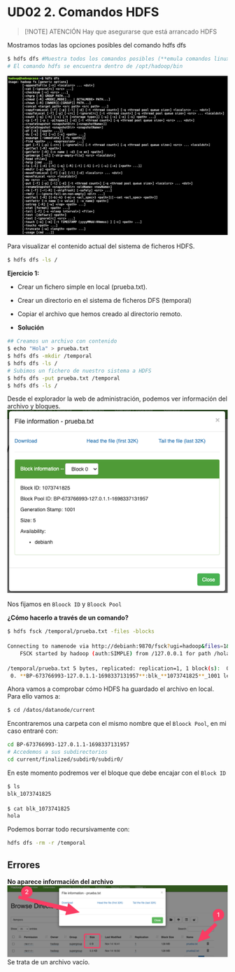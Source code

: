 # UD02 2. Comandos HDFS

> [!NOTE] ATENCIÓN
> Hay que asegurarse que está arrancado HDFS


Mostramos todas las opciones posibles del comando hdfs dfs

```bash
$ hdfs dfs #Muestra todos los comandos posibles (**emula comandos linux**)
# El comando hdfs se encuentra dentro de /opt/hadoop/bin
```
![](<./images/comando_hdfs_dfs.png>)

Para visualizar el contenido actual del sistema de ficheros HDFS.

```bash
$ hdfs dfs -ls /
```

**Ejercicio 1:**
- Crear un fichero simple en local (prueba.txt).
- Crear un directorio en el sistema de ficheros DFS (temporal)
- Copiar el archivo que hemos creado al directorio remoto.

- **Solución**
```bash
## Creamos un archivo con contenido
$ echo "Hola" > prueba.txt
$ hdfs dfs -mkdir /temporal
$ hdfs dfs -ls /
# Subimos un fichero de nuestro sistema a HDFS
$ hdfs dfs -put prueba.txt /temporal 
$ hdfs dfs -ls /
```

Desde el explorador la web de administración, podemos ver información del archivo y bloques.
![](<./images/comandos1.png>)

Nos fijamos en `Bloock ID`  y `Bloock Pool`

**¿Cómo hacerlo a través de un comando?**

```bash
$ hdfs fsck /temporal/prueba.txt -files -blocks
  
Connecting to namenode via http://debianh:9870/fsck?ugi=hadoop&files=1&blocks=1&path=%2Fhola.txt
    FSCK started by hadoop (auth:SIMPLE) from /127.0.0.1 for path /hola.txt at Mon Nov 06 14:08:52 CET 2023
    
/temporal/prueba.txt 5 bytes, replicated: replication=1, 1 block(s):  OK
 0. **BP-673766993-127.0.1.1-1698337131957**:blk_**1073741825**_1001 len=5 Live_repl=1
```


Ahora vamos a comprobar cómo HDFS ha guardado el archivo en local. Para ello vamos a:
```bash
$ cd /datos/datanode/current
```

Encontraremos una carpeta con el mismo nombre que el `Bloock Pool`, en mi caso entraré con:

```bash
cd BP-673766993-127.0.1.1-1698337131957
# Accedemos a sus subdirectorios
cd current/finalized/subdir0/subdir0/ 
```

En este momento podremos ver el bloque que debe encajar con el `Block ID`

```bash
$ ls
blk_1073741825

$ cat blk_1073741825
hola
```

Podemos borrar todo recursivamente con:
```bash
hdfs dfs -rm -r /temporal
```


## Errores

**No aparece información del archivo**
![](<./images/errores1.png>)
Se trata de un archivo vacío.
